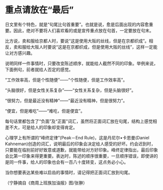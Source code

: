 # 重点请放在“最后”

日文里有个特色，就是“句尾比句首重要”。也就是说，愈是后面出现的内容愈重要。因此，绝对不要将人们喜欢看的或是宣传重点放在句首，一定要放在句末。 

比方说，卖和服给京都人时，要说“这是使用大阪的丝线，但是在京都织成”。相反，卖和服给大阪人时要说“这是在京都织成，但是使用大阪的丝线”，这样一定能让对方感兴趣。 

说明同样一件事情时，只要改变陈述顺序，就能给人截然不同的印象。举例来说，下面例句，前者就给人否定的感觉。 

“工作效率高，但是个性随便”——“个性随便，但是工作效率高”。 

“头脑很好，但是女性关系复杂”——“女性关系复杂，但是头脑很好”。 

“很努力，但是最近没有精神”——“最近没有精神，但是很努力”。 

“便宜，但是难吃”——“难吃，但是便宜”。 

每句话里都包含了“负面”及“正面”词汇，虽然将正面词汇放在句尾，结构上感觉相差不大，可是给人的印象却变得肯定。 

心理学上有所谓的“峰终定律”(Peak－End Rule)，这是丹尼尔•卡恩曼(Daniel Kahneman)创造的词汇，说明最后的印象会决定给人感受的好坏。约会迟到时，只要能在临别前好好致意或道歉，就能带给对方好印象。峰终定律指出，最后印象会比第一印象来得更重要。表达时，陈述的顺序很重要，一旦顺序错误，即使讲的是同一件事，给人的印象也会有一百八十度转变，这点务必小心。 

当你想要表达某些难以启齿的事情时，请记得把正面词汇放到句尾。 

（宁静摘自《商周上班族加油报》图/张翀）